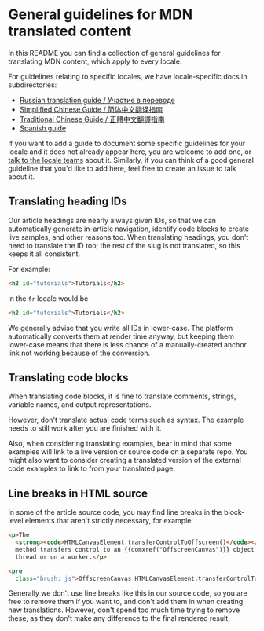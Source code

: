 # General guidelines for MDN translated content

In this README you can find a collection of general guidelines for translating
MDN content, which apply to every locale.

For guidelines relating to specific locales, we have locale-specific docs in
subdirectories:

- [Russian translation guide / Участие в переводе](ru/translation-guide.md)
- [Simplified Chinese Guide / 简体中文翻译指南](zh-cn/translation-guide.md)
- [Traditional Chinese Guide / 正體中文翻譯指南](zh-tw/translation-guide.md)
- [Spanish guide](es/README.md)

If you want to add a guide to document some specific guidelines for your locale
and it does not already appear here, you are welcome to add one, or
[talk to the locale teams](https://github.com/mdn/translated-content/blob/main/PEERS_GUIDELINES.md#review-teams)
about it. Similarly, if you can think of a good general guideline that you'd
like to add here, feel free to create an issue to talk about it.

## Translating heading IDs

Our article headings are nearly always given IDs, so that we can automatically
generate in-article navigation, identify code blocks to create live samples,
and other reasons too. When translating headings, you don't need to translate
the ID too; the rest of the slug is not translated, so this keeps it all
consistent.

For example:

```html
<h2 id="tutorials">Tutorials</h2>
```

in the `fr` locale would be

```html
<h2 id="tutorials">Tutoriels</h2>
```

We generally advise that you write all IDs in lower-case. The platform
automatically converts them at render time anyway, but keeping them lower-case
means that there is less chance of a manually-created anchor link not working
because of the conversion.

## Translating code blocks

When translating code blocks, it is fine to translate comments, strings,
variable names, and output representations.

However, don't translate actual code terms such as syntax. The example needs
to still work after you are finished with it.

Also, when considering translating examples, bear in mind that some examples
will link to a live version or source code on a separate repo. You might also
want to consider creating a translated version of the external code examples
to link to from your translated page.

## Line breaks in HTML source

In some of the article source code, you may find line breaks in the block-level
elements that aren't strictly necessary, for example:

```html
<p>The
  <strong><code>HTMLCanvasElement.transferControlToOffscreen()</code></strong>
  method transfers control to an {{domxref("OffscreenCanvas")}} object, either on the main
  thread or on a worker.</p>

<pre
  class="brush: js">OffscreenCanvas HTMLCanvasElement.transferControlToOffscreen()</pre>
```

Generally we don't use line breaks like this in our source code, so you are
free to remove them if you want to, and don't add them in when creating new
translations. However, don't spend too much time trying to remove these, as
they don't make any difference to the final rendered result.
